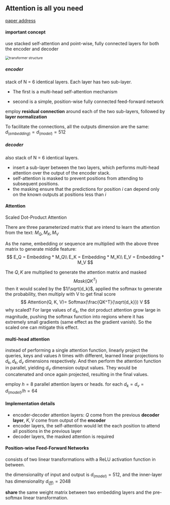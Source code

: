 ## Attention is all you need

[paper address](https://proceedings.neurips.cc/paper/2017/hash/3f5ee243547dee91fbd053c1c4a845aa-Abstract.html)

#### important concept

use stacked self-attention and point-wise, fully connected layers for both the encoder and decoder

<img src="D:/notes/pic/transformer架构图.png" alt="transformer structure" style="zoom:75%;" />



##### encoder

stack of N = 6 identical layers. Each layer has two sub-layer. 

* The first is a multi-head self-attention mechanism

* second is a simple, position-wise fully connected feed-forward network

employ **residual connection** around each of the two sub-layers, followed by **layer normalization**

To facilitate the connections, all the outputs dimension are the same: $d_(embedding) = d_(model) = 512$

##### decoder

also stack of N = 6 identical layers.

* insert a sub-layer between the two layers, which performs multi-head attention over the output of the encoder stack.
* self-attention is masked to prevent positions from attending to subsequent positions.
* the masking ensure that the predictions for position $i$  can depend only on the known outputs at positions less than $i$



#### Attention

Scaled Dot-Product Attention

There are three parameterized matrix that are intend to learn the attention from the text: $M_Q, M_K, M_V$

As the name, embedding or sequence are multiplied with the above three matrix to generate middle feature:
$$
E_Q = Embedding * M_Q\\
E_K = Embedding * M_K\\
E_V = Embedding * M_V
$$


The $Q , K$ are multiplied to generate the attention matrix and masked
$$
Mask(Q K^T)
$$
 then it would scaled by the $1/\sqrt{d_k}$, applied the softmax to generate the probability, then multiply with V to get final score
$$
Attention(Q, K, V)= Softmax(\frac{QK^T}{\sqrt{d_k}}) V
$$
why scaled? For large values of $d_k$, the dot product attention grow large in magnitude, pushing the softmax function into regions where it has extremely small gradients (same effect as the gradient vanish). So the scaled one can mitigate this effect.

#### multi-head attention

instead of performing a single attention function, linearly project the queries, keys and values $h$ times with different, learned linear projections to $d_k, d_k, d_v$ dimensions respectively. And then perform the attention function in parallel, yielding $d_V$ dimension output values. They would be concatenated and once again projected, resulting in the final values.

employ $h = 8$ parallel attention layers or heads. for each $d_k = d_v = d_(model) / h = 64$ 

#### Implementation details

* encoder-decoder attention layers: $Q$ come from the previous **decoder layer**, $K, V$ come from output of the **encoder**
* encoder layers, the self-attention would let the each position to attend all positions in the previous layer
* decoder layers, the masked attention is required

#### Position-wise Feed-Forward Networks

consists of two linear transformations with a ReLU activation function in between.

the dimensionality of input and output is $d_(model) = 512$,  and the inner-layer has dimensionality $d_(ff) = 2048$

**share** the same weight matrix between two embedding layers and the pre-softmax linear transformation.





 



































